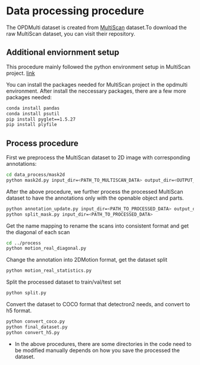 # Data processing procedure

The OPDMulti dataset is created from [MultiScan](https://github.com/smartscenes/multiscan.git) dataset.To download the raw MultiScan dataset, you can visit their repository.

## Additional enviornment setup
This procedure mainly followed the python environment setup in MultiScan project. [link](https://3dlg-hcvc.github.io/multiscan/read-the-docs/server/index.html)

You can install the packages needed for MultiScan project in the opdmulti environment. After install the neccessary packages, there are a few more packages needed:
```sh
conda install pandas
conda install psutil
pip install pyglet==1.5.27
pip install plyfile
```

## Process procedure
First we preprocess the MultiScan dataset to 2D image with corresponding annotations: 
```sh
cd data_process/mask2d
python mask2d.py input_dir=<PATH_TO_MULTISCAN_DATA> output_dir=<OUTPUT_DIR>
```
After the above procedure, we further process the processed MultiScan dataset to have the annotations only with the openable object and parts.
```sh
python annotation_update.py input_dir=<PATH_TO_PROCESSED_DATA> output_dir=<PATH_TO_PROCESSED_DATA>
python split_mask.py input_dir=<PATH_TO_PROCESSED_DATA>
```
Get the name mapping to rename the scans into consistent format and get the diagonal of each scan
```sh
cd ../process
python motion_real_diagonal.py
```
Change the annotation into 2DMotion format, get the dataset split
```sh
python motion_real_statistics.py
```
Split the processed dataset to train/val/test set
```sh
python split.py
```
Convert the dataset to COCO format that detectron2 needs, and convert to h5 format.
```sh
python convert_coco.py
python final_dataset.py
python convert_h5.py
```
* In the above procedures, there are some directories in the code need to be modified manually depends on how you save the processed the dataset.